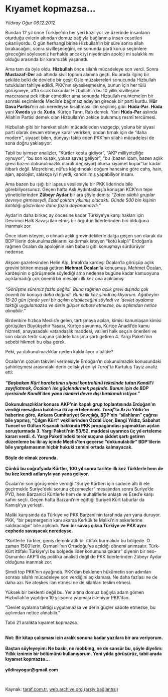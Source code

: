 # Kıyamet kopmazsa...

*Yıldıray Oğur 06.12.2012*

<div class="yazi"><p>Bundan 12 yıl önce Türkiye’nin her yeri kazılıyor ve üzerinde insanların oturduğu evlerin altından domuz bağıyla bağlanmış insan cesetleri çıkarılıyordu. O gün herhangi birine Hizbullah’ın bir süre sonra silah bırakacağını, sonra sivilleşeceğini, en sonunda parti kurup seçimlere gireceğini söyleseniz herhalde ancak iyi niyetinizin apoloji mi salaklık mı olduğu arasında bir kararsızlık yaşanırdı.</p>
<p>Ama tam da öyle oldu. <b>Hizbullah</b> önce silahlı mücadeleye son verdi. Sonra <b>Mustazaf-Der </b>adı altında sivil toplum alanına geçti. Bu arada ilginç bir şekilde belki de devletle bir çeşit Oslo müzakereleri sonucunda Hizbullah tutukluları tahliye edildi. PKK’nın siyasileşmesine, bunun için her tülü görüşmeye, affa sıcak bakanlar Hizbullah’ın bu 10 yıllık sivilleşme macerasına pek itibar etmediler ama sonunda Hizbullah muhtemelen bir sonraki seçimlerde Meclis’e bağımsız adayları girecek bir parti kurdu. <b>Hür Dava Partisi</b>’nin adı neredeyse kısaltması için seçilmiş gibi: <b>Hüda-Par</b>. <b>Hüda</b> yani <b>Xweda</b> ya da <b>Xuda</b>. Kürtçe Tanrı, Rab demek. Yani <b>Hüda-Par</b> aslında Allah’ın Partisi demek olan Hizbullah’ın zekice bulunmuş resmî tercümesi.</p>
<p>Hizbullah gibi bir hareket silahlı mücadeleden vazgeçip, yoluna bir siyasi parti olarak devam etmeye karar verirken, ondan tırnak için de “daha modern”, siyaset bilen, dünyayı takip eden PKK’nın silahlı mücadelesi de sona doğru yaklaşıyor. </p>
<p>Tabii bu iyimser analizler, “Kürtler koptu gidiyor”, “AKP milliyetçiliğe oynuyor”, “bu son kuşak, yoksa savaş geliyor”, “bu (bazen idam, bazen açlık grevi bazen dokunulmazlık olarak değişiyor) olursa kıyamet kopar”lar kadar itibarlı değil. Meşrebine, nüfus kâğıdındaki doğum hanesine göre cahş, hain, ajan, apolojist, salakça iyi niyetli, kandırılmış yapabiliyor insanı.</p>
<p>Ama bazen bu ışığı bir lapsus vesilesiyle bir PKK liderinde bile görebiliyorsunuz. Geçen hafta Aslı Aydıntaşbaş’a konuşan KCK’nın tepe yöneticilerinden <b>Zübeyr Aydar</b> bir ara şöyle demiş: <i>“</i><i>Zaten silahlı gruplar devreye girmeseydi, Esad çoktan yıkılmış olacaktı. Günde 500 bin kişinin katıldığı gösterilere daha fazla dayanamazdı.”</i></p>
<p>Aydar’ın daha birkaç ay öncesine kadar Türkiye’ye karşı hakları için Devrimci Halk Savaşı ilan etmiş bir örgütün liderlerinden biri olduğuna inanmak zor.</p>
<p>Önce idam isteyen, o olmadı açlık grevindekilerle dalga geçen son olarak da BDP’lilerin dokunulmazlıklarını kaldırmak isteyen “kötü kalpli” Erdoğan’a rağmen Öcalan da apolojinin isim babası gibi konuşmayı sürdürüyor nedense.<br/><br/><i>Akşam</i> gazetesinden Helin Alp, İmralı’da kardeşi Öcalan’la görüşüp açlık grevini bitiren mesajı getiren <b>Mehmet Öcalan</b>’la konuşmuş. Mehmet Öcalan, kardeşinin o görüşmede söylediği ama nedense bugüne kadar kamuoyuna açıklamadığı çok önemli bir mesajını ilk kez ona açıklamış:<br/><br/><i>“Görüşme süremiz fazla değildi. Buna rağmen açlık grevi dışında çok önemli bir konuya daha değindi. Bunu ilk kez şimdi açıklıyorum. Ağabeyim 15-20 gün içinde yeni bir açılım olabileceğini söyledi ve 'devlet oyalama taktiği uygulamazsa ve derin güçler sabote etmezse, bu açılımdan netice alınabilir.” </i></p>
<p>Birdenbire hızlıca Meclis’e gelen, tartışmaya açılan, kimisi kanunlaşan kimisi görüşülen Büyükşehir Yasası, Kürtçe savunma, Kürtçe Anadil’de kamu hizmeti, anayasadaki vatandaşlık maddesi, valileri halk seçsin önerileri ve son olarak terör suçuna şiddete karışma şartı getiren 4. Yargı Paketi’nin sebebi hikmeti bu olsa gerek.</p>
<p>Peki, ya dokunulmazlıklar neden kaldırılıyor o hâlde?</p>
<p>Öcalan’ın çözüm takvimi vermesiyle Erdoğan’ın dokunulmazlık konusundaki şahinleşmesi arasındaki derin çelişkiyi en iyi <i>Taraf</i>’ta Kurtuluş Tayiz analiz etti:<br/><br/><strong><i>“Başbakan Kürt hareketinin siyasi kontrolünü tekelinde tutan Kandil’i zayıflatmak, Öcalan’ı ise güçlendirmek peşinde. Bunun için de BDP içerisinde Kandil’den yana isimleri devre dışı bırakmak istiyor.”<br/><br/></i></strong><strong>Dokunulmazlıklar konusu AKP’nin kapalı grup toplantısında Erdoğan’ın verdiği mesajlara bakılırsa iki ay ertelenecek. <i>Taraf</i>’ta Arzu Yıldız’ın haberine göre, Ankara Cumhuriyet Savcılığı, BDP’nin “silahlının” çağrısı bile yapmış, “Çılgın Kürt” vekillerinden Özdal Üçer, Bengi Yıldız, Sabahat Tuncel ve Gültan Kışanak hakkında PKK propagandası yapmaktan açılan soruşturmada 3. Yargı Paketi’nin 53/52. maddesi uyarınca üç yıl erteleme kararı verdi. 4. Yargı Paketi’ndeki terör suçuna şiddet şartı getiren düzenleme bu iki ay içinde Meclis’ten geçerse “dokunulabilir” BDP’lilerin bile yargılamasının hiçbir hukuki zemini ortada kalmayacak.<br/><br/></strong><strong>Böyle de olmak zorunda. <br/><br/></strong><b>Çünkü bu coğrafyada Kürtler, 100 yıl sonra tarihte ilk kez Türklerle hem de bu kez kendi adlarıyla yan yana geliyor.</b></p>
<p>Öcalan’ın son görüşmede verdiği “Suriye Kürtleri için sadece altı ili ele geçirmekle Suriye'deki sorunu çözemezler” mesajından sonra Suriye’de PYD, hem Barzanici Kürtlerle hem de muhaliflerle anlaştı ve Esed’e karşı safını seçti. Geçen hafta Barzani’nin eğittiği Suriyeli Kürt taburlar da Kamışlı’ya yerleşti. </p>
<p>Maliki karşısında da Türkiye ve PKK Barzani’nin tarafında yan yana duruyor. PKK, “bir peşmergenin kanı akarsa Kerkük’te Maliki’nin askerlerine saldıracağın” bile açıkladı. <b>Yani bir savaş çıksa Türkiye ve PKK aynı cephede savaşacak neredeyse.</b></p>
<p>“Kürtlerle Türkler, geniş demokratik bir ittifak kurmalıdır bu bölgede. O zaman 1500’lerin, Osmanlı’nın Ortadoğu’ya açıldığı dönemi anımsatır. Türk-Kürt ittifakı Türkiye’yi bu bölgede lider konumuna çıkarır” diyenin bir neo-Osmanlıcı AKP’li dış politika analisti değil de PKK liderlerinden Zübeyr Aydar olduğuna inanmak zor.</p>
<p>Şimdi top PKK’nın ayağında. PKK’dan beklenen hükümetin son adımları sonrası silahlı mücadeleye son verdiğini açıklaması. Ne daha fazlası ne de daha azı. Ne ateşkes ilan etmesi ne de silahları teslim etmesi.</p>
<p>Yüksek bir beklenti değil bu. Yer altına domuz bağıyla adam gömen Hizbullah’ın yaptığını 10 yıl sonra yapması isteniyor PKK’dan.</p>
<p>“Devlet oyalama taktiği uygulamazsa ve derin güçler sabote etmezse, bu açılımdan netice alınabilir.” </p>
<p>Tabii 21 aralıkta kıyamet kopmazsa. </p>
<p><b><br/>Not: Bir kitap çalışması için aralık sonuna kadar yazılara bir ara veriyorum.<br/><br/></b><b>Baştan söyleyeyim: Ne baskı, ne mobbing, ne de sansür bu, şöyle diyelim: Yıllık iznimin bir bölümünü kullanıyorum. Yeni yılda görüşürüz, tabii arada kıyamet kopmazsa... <br/><br/></b><b>yildirayogur@gmail.com</b></p>
<p> </p>
</div>

Kaynak: [taraf.com.tr](http://www.taraf.com.tr:80/yildiray-ogur/makale-kiyamet-kopmazsa.htm), [web.archive.org (arşiv bağlantısı)](http://web.archive.org/web/20121208021009/http://www.taraf.com.tr:80/yildiray-ogur/makale-kiyamet-kopmazsa.htm)
